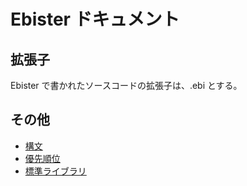 # Ebister ドキュメント

## 拡張子

Ebister で書かれたソースコードの拡張子は、.ebi とする。

## その他

- [構文](grammar.md)
- [優先順位](priority.md)
- [標準ライブラリ](std.md)
